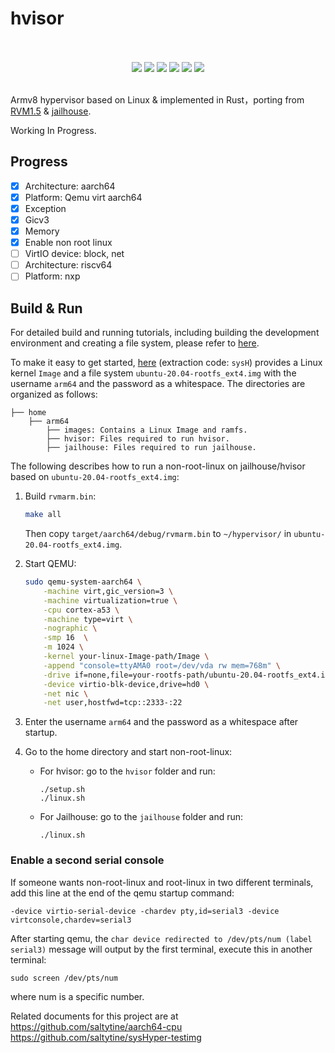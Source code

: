 # hvisor
<p align = "center">
<br><br>
<img src="https://img.shields.io/badge/hvisor-orange" />
<img src="https://img.shields.io/github/license/saltytine/hypervisor?color=red" />
<img src="https://img.shields.io/github/contributors/saltytine/hypervisor?color=blue" />
<img src="https://img.shields.io/github/languages/code-size/saltytine/hypervisor?color=green">
<img src="https://img.shields.io/github/repo-size/saltytine/hypervisor?color=white">
<img src="https://img.shields.io/github/languages/top/saltytine/hypervisor?color=orange">
<br><br>
</p>

Armv8 hypervisor based on Linux & implemented in Rust，porting from [RVM1.5](https://github.com/rcore-os/RVM1.5) & [jailhouse](https://github.com/siemens/jailhouse).

Working In Progress.

## Progress

- [x] Architecture: aarch64
- [x] Platform: Qemu virt aarch64
- [x] Exception
- [x] Gicv3
- [x] Memory
- [x] Enable non root linux
- [ ] VirtIO device: block, net
- [ ] Architecture: riscv64
- [ ] Platform: nxp

## Build & Run

For detailed build and running tutorials, including building the development environment and creating a file system, please refer to [here](https://github.com/saltytine/notes-and-guides/blob/main/arm64-qemu-jailhouse.md).

To make it easy to get started, [here](https://archive.org/download/ubuntu-20.04-rootfs_ext4/hypervisor/) (extraction code: `sysH`) provides a  Linux kernel `Image` and a file system `ubuntu-20.04-rootfs_ext4.img` with the username `arm64` and the password as a whitespace. The directories are organized as follows:

```
├── home
	├── arm64
        ├── images: Contains a Linux Image and ramfs.
        ├── hvisor: Files required to run hvisor.
        ├── jailhouse: Files required to run jailhouse.
```

The following describes how to run a non-root-linux on jailhouse/hvisor based on `ubuntu-20.04-rootfs_ext4.img`:

1. Build `rvmarm.bin`:

   ```bash
   make all
   ```

   Then copy `target/aarch64/debug/rvmarm.bin` to `~/hypervisor/` in `ubuntu-20.04-rootfs_ext4.img`.

2. Start QEMU:

   ```bash
   sudo qemu-system-aarch64 \
       -machine virt,gic_version=3 \
       -machine virtualization=true \
       -cpu cortex-a53 \
       -machine type=virt \
       -nographic \
       -smp 16  \
       -m 1024 \
       -kernel your-linux-Image-path/Image \
       -append "console=ttyAMA0 root=/dev/vda rw mem=768m" \
       -drive if=none,file=your-rootfs-path/ubuntu-20.04-rootfs_ext4.img,id=hd0,format=raw \
       -device virtio-blk-device,drive=hd0 \
       -net nic \
       -net user,hostfwd=tcp::2333-:22
   ```

3. Enter the username `arm64` and the password as a whitespace after startup.

4. Go to the home directory and start non-root-linux:

   * For hvisor: go to the `hvisor` folder and run:

     ```
     ./setup.sh
     ./linux.sh
     ```

   * For Jailhouse: go to the `jailhouse` folder and run:

     ```
     ./linux.sh
     ```

### Enable a second serial console

If someone wants non-root-linux and root-linux in two different terminals, add this line at the end of the qemu startup command:

```
-device virtio-serial-device -chardev pty,id=serial3 -device virtconsole,chardev=serial3
```

After starting qemu, the `char device redirected to /dev/pts/num (label serial3)` message will output by the first terminal, execute this in another terminal:

```
sudo screen /dev/pts/num
```

where num is a specific number.

Related documents for this project are at
https://github.com/saltytine/aarch64-cpu
https://github.com/saltytine/sysHyper-testimg

